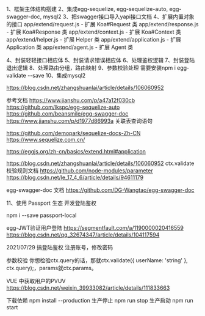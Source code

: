 1、框架主体结构搭建
2、集成egg-sequelize, egg-sequelize-auto, egg-swagger-doc, mysql2
3、把swagger接口导入yapi接口文档
4、扩展内置对象的接口
app/extend/request.js - 扩展 Koa#Request 类
app/extend/response.js - 扩展 Koa#Response 类
app/extend/context.js - 扩展 Koa#Context 类
app/extend/helper.js  - 扩展 Helper 类
app/extend/application.js - 扩展 Application 类
app/extend/agent.js - 扩展 Agent 类

4、封装轻轻接口相应体
5、封装请求错误相应体
6、处理鉴权逻辑
7、封装登陆退出逻辑
8、处理路由分组，路由映射
9、参数校验处理  需要安装npm i egg-validate --save
10、集成mysql2


<!-- 生成数据库model -->
https://blog.csdn.net/zhangshuanlai/article/details/106060952

参考文档
https://www.jianshu.com/p/a47a12f030cb
https://github.com/lkspc/egg-sequelize-auto
https://github.com/beansmile/egg-swagger-doc
https://www.jianshu.com/p/d1977d86993a  关联表查询语句
<!-- SQL文档 -->
https://github.com/demopark/sequelize-docs-Zh-CN 
https://www.sequelize.com.cn/

<!-- ORM-sql-方法文档 -->
https://eggjs.org/zh-cn/basics/extend.html#application


https://blog.csdn.net/zhangshuanlai/article/details/106060952
ctx.validate 校验规则文档
https://github.com/node-modules/parameter
https://blog.csdn.net/le_17_4_6/article/details/94611179

egg-swagger-doc 文档
https://github.com/DG-Wangtao/egg-swagger-doc


11、使用 Passport 生态 开发登陆鉴权

 npm i --save passport-local


egg-JWT验证用户登陆
 https://segmentfault.com/a/1190000020416559
 https://blog.csdn.net/qq_32674347/article/details/104117594
 



 2021/07/29 搞登陆鉴权 注册账号，修改密码

 参数校验
 你想检验ctx.query的话，那就ctx.validate({ userName: 'string' }, ctx.query);，params就ctx.params。

 VUE 中获取用户的PVUV
 https://blog.csdn.net/weixin_39933082/article/details/111833663


 下载依赖 npm install --production
 生产停止 npm run stop
 生产启动 npm run start


